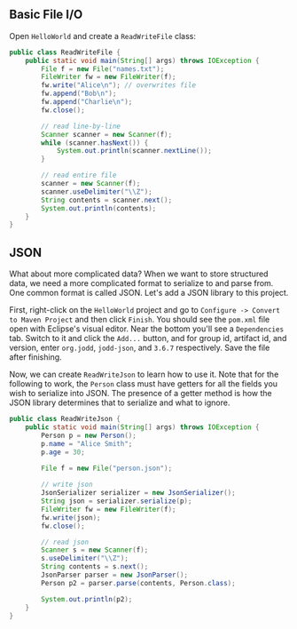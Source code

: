 ## Basic File I/O

Open `HelloWorld` and create a `ReadWriteFile` class:

```java
public class ReadWriteFile {
    public static void main(String[] args) throws IOException {
        File f = new File("names.txt");
        FileWriter fw = new FileWriter(f);
        fw.write("Alice\n"); // overwrites file
        fw.append("Bob\n");
        fw.append("Charlie\n");
        fw.close();

        // read line-by-line
        Scanner scanner = new Scanner(f);
        while (scanner.hasNext()) {
            System.out.println(scanner.nextLine());
        }

        // read entire file
        scanner = new Scanner(f);
        scanner.useDelimiter("\\Z");
        String contents = scanner.next();
        System.out.println(contents);
    }
}
```

## JSON

What about more complicated data? When we want to store structured data, we need a more complicated format to serialize to and parse from. One common format is called JSON. Let's add a JSON library to this project.

First, right-click on the `HelloWorld` project and go to `Configure -> Convert to Maven Project` and then click `Finish`. You should see the `pom.xml` file open with Eclipse's visual editor. Near the bottom you'll see a `Dependencies` tab. Switch to it and click the `Add...` button, and for group id, artifact id, and version, enter `org.jodd`, `jodd-json`, and `3.6.7` respectively. Save the file after finishing.

Now, we can create `ReadWriteJson` to learn how to use it. Note that for the following to work, the `Person` class must have getters for all the fields you wish to serialize into JSON. The presence of a getter method is how the JSON library determines that to serialize and what to ignore.

```java
public class ReadWriteJson {
    public static void main(String[] args) throws IOException {
        Person p = new Person();
        p.name = "Alice Smith";
        p.age = 30;
        
        File f = new File("person.json");

        // write json
        JsonSerializer serializer = new JsonSerializer();
        String json = serializer.serialize(p);
        FileWriter fw = new FileWriter(f);
        fw.write(json);
        fw.close();

        // read json
        Scanner s = new Scanner(f);
        s.useDelimiter("\\Z");
        String contents = s.next();
        JsonParser parser = new JsonParser();
        Person p2 = parser.parse(contents, Person.class);

        System.out.println(p2);
    }
}
```
